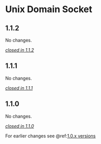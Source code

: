 # Unix Domain Socket

## 1.1.2

No changes.

[*closed in 1.1.2*](https://github.com/akka/alpakka/issues?q=is%3Aclosed+milestone%3A1.1.2+label%3Ap%3Aunix-domain-socket)


## 1.1.1

No changes.

[*closed in 1.1.1*](https://github.com/akka/alpakka/issues?q=is%3Aclosed+milestone%3A1.1.1+label%3Ap%3Aunix-domain-socket)


## 1.1.0

No changes.

[*closed in 1.1.0*](https://github.com/akka/alpakka/issues?q=is%3Aclosed+milestone%3A1.1.0+label%3Ap%3Aunix-domain-socket)

For earlier changes see @ref:[1.0.x versions](../1.0.x/unix-domain-socket.md)
